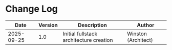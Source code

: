 # Change Log
| Date | Version | Description | Author |
|------|---------|-------------|---------|
| 2025-09-25 | 1.0 | Initial fullstack architecture creation | Winston (Architect) |
